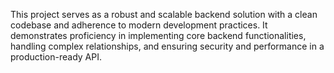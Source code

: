 This project serves as a robust and scalable backend solution with a clean codebase and adherence to modern development practices. It demonstrates proficiency in implementing core backend functionalities, handling complex relationships, and ensuring security and performance in a production-ready API.
